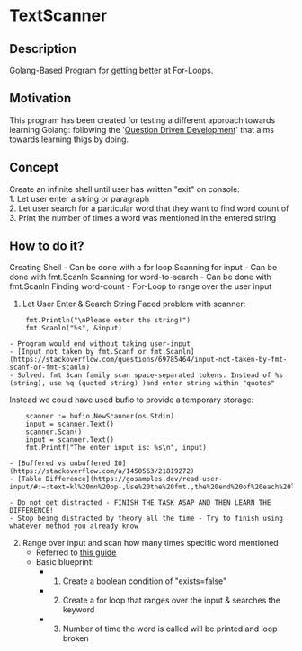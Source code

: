# TextScanner

## Description
Golang-Based Program for getting better at For-Loops. 

## Motivation
This program has been created for testing a different approach towards learning Golang: following the '[Question Driven Development](https://www.delenamalan.co.za/2021/2021-04-14-question-driven-development.html)' that aims towards learning thigs by doing.

## Concept				
Create an infinite shell until user has written "exit" on console:				
        1. Let user enter a string or paragraph 				
        2. Let user search for a particular word that they want to find word count of		
        3. Print the number of times a word was mentioned in the entered string			

## How to do it? 
Creating Shell 
        - Can be done with a for loop
Scanning for input
        - Can be done with fmt.Scanln
Scanning for word-to-search
        - Can be done with fmt.Scanln
Finding word-count
        - For-Loop to range over the user input 

1. Let User Enter & Search String
Faced problem with scanner:
```
	fmt.Println("\nPlease enter the string!")
	fmt.Scanln("%s", &input)
```
    - Program would end without taking user-input
    - [Input not taken by fmt.Scanf or fmt.Scanln](https://stackoverflow.com/questions/69785464/input-not-taken-by-fmt-scanf-or-fmt-scanln)
    - Solved: fmt Scan family scan space-separated tokens. Instead of %s (string), use %q (quoted string) )and enter string within "quotes" 

Instead we could have used bufio to provide a temporary storage:
```
	scanner := bufio.NewScanner(os.Stdin)
	input = scanner.Text()
	scanner.Scan()
	input = scanner.Text()
	fmt.Printf("The enter input is: %s\n", input)
```
    - [Buffered vs unbuffered IO](https://stackoverflow.com/a/1450563/21819272)
    - [Table Difference](https://gosamples.dev/read-user-input/#:~:text=kl%20mn%20op-,Use%20the%20fmt.,the%20end%20of%20each%20line.)

    - Do not get distracted - FINISH THE TASK ASAP AND THEN LEARN THE DIFFERENCE! 
    - Stop being distracted by theory all the time - Try to finish using whatever method you already know

2. Range over input and scan how many times specific word mentioned
    - Referred to [this guide](https://www.educative.io/answers/how-to-check-if-an-element-is-inside-a-slice-in-golang)
    - Basic blueprint:
        - 1. Create a boolean condition of "exists=false"
        - 2. Create a for loop that ranges over the input & searches the keyword
        - 3. Number of time the word is called will be printed and loop broken
